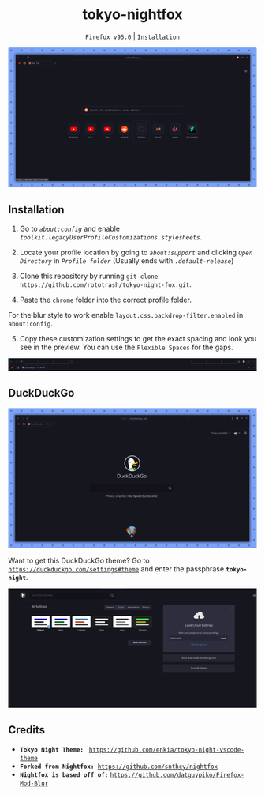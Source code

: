 <div align="center">
<h1>tokyo-nightfox</h1>

`Firefox v95.0` | [`Installation`](https://github.com/rototrash/tokyo-night-fox#installation)

![preview](./assets/preview.png)

</div>

## Installation

1. Go to *`about:config`* and enable *`toolkit.legacyUserProfileCustomizations.stylesheets`*.

2. Locate your profile location by going to *`about:support`* and clicking *`Open Directory`* in *`Profile folder`* (Usually ends with *`.default-release`*)

3. Clone this repository by running `git clone https://github.com/rototrash/tokyo-night-fox.git`.

4. Paste the `chrome` folder into the correct profile folder.

For the blur style to work enable `layout.css.backdrop-filter.enabled` in `about:config`.

5. Copy these customization settings to get the exact spacing and look you see in the preview. You can use the `Flexible Spaces` for the gaps.

![spacings](./assets/spacings.png)

 ## DuckDuckGo
![ddg-theme](./assets/ddg2.png)

Want to get this DuckDuckGo theme? Go to [`https://duckduckgo.com/settings#theme`](`https://duckduckgo.com/settings#theme`) and enter the passphrase **`tokyo-night`**.

![ddg](./assets/ddg.png)



## Credits

* **`Tokyo Night Theme: `** [`https://github.com/enkia/tokyo-night-vscode-theme`](https://github.com/enkia/tokyo-night-vscode-theme) 
* **`Forked from Nightfox: `**[`https://github.com/snthcy/nightfox`](https://github.com/snthcy/nightfox)  
* **`Nightfox is based off of:`** [`https://github.com/datguypiko/Firefox-Mod-Blur`](https://github.com/datguypiko/Firefox-Mod-Blur)
